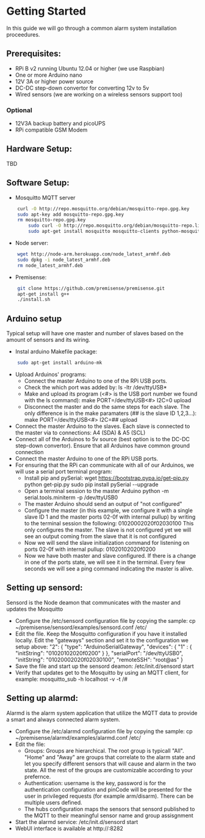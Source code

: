 # Getting Started

In this guide we will go through a common alarm system installation proceedures.

## Prerequisites:
- RPi B v2 running Ubuntu 12.04 or higher (we use Raspbian)
- One or more Arduino nano 
- 12V 3A or higher power source
- DC-DC step-down convertor for converting 12v to 5v
- Wired sensors (we are working on a wireless sensors support too)
### Optional
- 12V3A backup battery and picoUPS
- RPi compatible GSM Modem


## Hardware Setup:
TBD

## Software Setup:
- Mosquitto MQTT server
```sh
	curl -O http://repo.mosquitto.org/debian/mosquitto-repo.gpg.key
	sudo apt-key add mosquitto-repo.gpg.key
	rm mosquitto-repo.gpg.key
        sudo curl -O http://repo.mosquitto.org/debian/mosquitto-repo.list
        sudo apt-get install mosquitto mosquitto-clients python-mosquitto
```

- Node server:
```sh
	wget http://node-arm.herokuapp.com/node_latest_armhf.deb
	sudo dpkg -i node_latest_armhf.deb
	rm node_latest_armhf.deb
```
- Premisense:
```sh
	git clone https://github.com/premisense/premisense.git
	apt-get install g++
    ./install.sh
```
 ## Arduino setup
 Typical setup will have one master and number of slaves based on the amount of sensors and its wiring.
 - Instal arduino Makefile package:
```sh
	sudo apt-get install arduino-mk
```
 - Upload Arduinos' programs:
 	- Connect the master Arduino to one of the RPi USB ports.
 	- Check the which port was added by:
 		ls -ltr /dev/ttyUSB*
 	- Make and upload its program (<#> is the USB port number we found with the ls command):
 		make PORT=/dev/ttyUSB<#> I2C=0 upload
 	- Disconnect the master and do the same steps for each slave. The only difference is in the make paramaters (## is the slave ID 1,2,3...):
 		make PORT=/dev/ttyUSB<#> I2C=## upload
- Connect the master Arduino to the slaves. Each slave is connected to the master via to connections: A4 (SDA) & A5 (SCL)
- Connect all of the Arduinos to 5v source (best option is to the DC-DC step-down convertor). Ensure that all Arduinos have common ground connection
- Connect the master Arduino to one of the RPi USB ports.
- For ensuring that the RPi can communicate with all of our Arduinos, we will use a serial port terminal program:
	- Install pip and pySerial:
		wget https://bootstrap.pypa.io/get-pip.py
		python get-pip.py
		sudo pip install pySerial --upgrade
	- Open a terminal session to the master Arduino
		python -m serial.tools.miniterm -p /dev/ttyUSB0
	- The master Arduino should send an output of "not configured"
	- Configure the master (in this example, we configure it with a single slave ID 1 and the master ports 02-0f with internal pullup) by writing to the terminal session the following:
		01020002020f02030100
	This only configures the master. The slave is not configured yet we will see an output coming from the slave that it is not configured
	- Now we will send the slave initialization command for listening on ports 02-0f with internal pullup:
		01020102020f0200
	- Now we have both master and slave configured. If there is a change in one of the ports state, we will see it in the terminal. Every few seconds we will see a ping command indicating the master is alive.

## Setting up sensord:
Sensord is the Node deamon that communicates with the master and updates the Mosquitto
- Configure the /etc/sensord configuration file by copying the sample:
	cp ~/premisense/sensord/examples/sensord.conf /etc/
- Edit the file. Keep the Mosquitto configuration if you have it installed locally. Edit the "gateways" section and set it to the configuration we setup above:
   "2": {
      "type": "ArduinoSerialGateway",
      "devices": {
        "1" : {
          "initString": "01020102020f0200"
        }
      },
      "serialPort": "/dev/ttyUSB0",
      "initString": "01020002020f02030100",
      "remoteSSH": "root@as"
    }
- Save the file and start up the sensord deamon:
	/etc/init.d/sensord start
- Verify that updates get to the Mosquitto by using an MQTT client, for example:
	mosquitto_sub -h localhost -v -t /#

## Setting up alarmd:
Alarmd is the alarm system application that utilize the MQTT data to provide a smart and always connected alarm system.
- Configure the /etc/alarmd configuration file by copying the sample:
	cp ~/premisense/alarmd/examples/alarmd.conf /etc/
- Edit the file:
	- Groups:
	Groups are hierarchical. The root group is typicall "All". "Home" and "Away" are groups that correlate to the alarm state and let you specify different sensors that will cause and alarm in the two state. All the rest of the groups are customizable according to your prefernce.
	- Authentication:
	username is the key, password is for the authentication configuration and pinCode will be presented for the user in privileged requests (for example arm/disarm). There can be multiple users defined.
	- The hubs configuration maps the sensors that sensord published to the MQTT to their meaningful sensor name and group assisgnment
- Start the alarmd service:
	/etc/init.d/sensord start
- WebUI interface is available at http://<your RPi address>:8282




